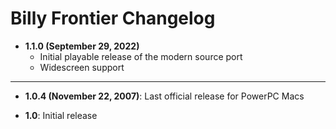 # Billy Frontier Changelog

- **1.1.0 (September 29, 2022)**
    - Initial playable release of the modern source port
    - Widescreen support

---

- **1.0.4 (November 22, 2007)**: Last official release for PowerPC Macs

- **1.0**: Initial release
